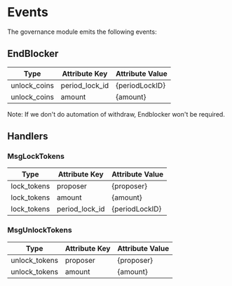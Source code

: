 <!--
order: 4
-->

# Events

The governance module emits the following events:

## EndBlocker

| Type              | Attribute Key   | Attribute Value  |
| ----------------- | --------------- | ---------------- |
| unlock_coins      | period_lock_id  | {periodLockID}   |
| unlock_coins      | amount          | {amount}         |

Note:
If we don't do automation of withdraw, Endblocker won't be required.

## Handlers

### MsgLockTokens

| Type                | Attribute Key       | Attribute Value |
| ------------------- | ------------------- | --------------- |
| lock_tokens         | proposer            | {proposer}      |
| lock_tokens         | amount              | {amount}        |
| lock_tokens         | period_lock_id      | {periodLockID}  |

### MsgUnlockTokens

| Type          | Attribute Key | Attribute Value |
| ------------- | ------------- | --------------- |
| unlock_tokens | proposer      | {proposer}      |
| unlock_tokens | amount        | {amount}        |
